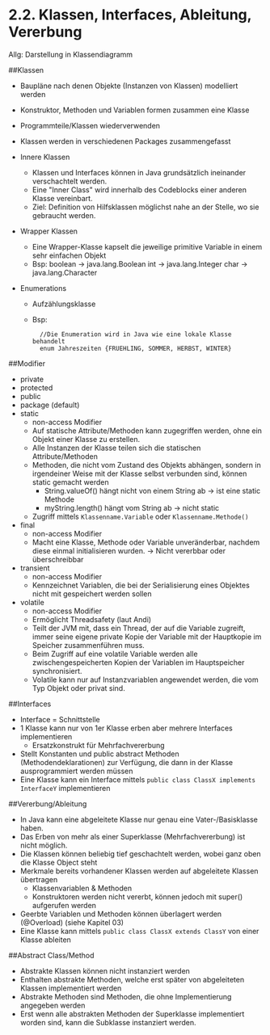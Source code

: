 # 2.2. Klassen, Interfaces, Ableitung, Vererbung

Allg: Darstellung in Klassendiagramm

##Klassen
* Baupläne nach denen Objekte (Instanzen von Klassen) modelliert werden
* Konstruktor, Methoden und Variablen formen zusammen eine Klasse
* Programmteile/Klassen wiederverwenden
* Klassen werden in verschiedenen Packages zusammengefasst

* Innere Klassen
    * Klassen und Interfaces können in Java grundsätzlich ineinander verschachtelt werden.
    * Eine "Inner Class" wird innerhalb des Codeblocks einer anderen
Klasse vereinbart.
    * Ziel: Definition von Hilfsklassen möglichst nahe an der Stelle, wo sie
gebraucht werden.


* Wrapper Klassen
    * Eine Wrapper-Klasse kapselt die jeweilige primitive Variable in einem sehr einfachen Objekt
    * Bsp:
           boolean -> java.lang.Boolean
           int -> java.lang.Integer
           char -> java.lang.Character


* Enumerations
    * Aufzählungsklasse
    * Bsp:

            //Die Enumeration wird in Java wie eine lokale Klasse behandelt
            enum Jahreszeiten {FRUEHLING, SOMMER, HERBST, WINTER}

##Modifier
* private
* protected
* public
* package (default)
* static
    * non-access Modifier
    * Auf statische Attribute/Methoden kann zugegriffen werden, ohne ein Objekt einer Klasse zu erstellen.
    * Alle Instanzen der Klasse teilen sich die statischen Attribute/Methoden
    * Methoden, die nicht vom Zustand des Objekts abhängen, sondern in irgendeiner Weise mit der Klasse selbst verbunden sind, können static gemacht werden
        * String.valueOf() hängt nicht von einem String ab -> ist eine static Methode
        * myString.length() hängt vom String ab -> nicht static
    * Zugriff mittels `Klassenname.Variable` oder `Klassenname.Methode()`  
* final
    * non-access Modifier
    * Macht eine Klasse, Methode oder Variable unveränderbar, nachdem diese einmal initialisieren wurden. -> Nicht vererbbar oder überschreibbar
* transient
    * non-access Modifier
    * Kennzeichnet Variablen, die bei der Serialisierung eines Objektes nicht mit gespeichert werden sollen
* volatile
    * non-access Modifier
    * Ermöglicht Threadsafety (laut Andi)
    * Teilt der JVM mit, dass ein Thread, der auf die Variable zugreift, immer seine eigene private Kopie der Variable mit der Hauptkopie im Speicher zusammenführen muss.
    * Beim Zugriff auf eine volatile Variable werden alle zwischengespeicherten Kopien der Variablen im Hauptspeicher synchronisiert.
    * Volatile kann nur auf Instanzvariablen angewendet werden, die vom Typ Objekt oder privat sind.

##Interfaces
* Interface = Schnittstelle
* 1 Klasse kann nur von 1er Klasse erben aber mehrere Interfaces implementieren
    * Ersatzkonstrukt für Mehrfachvererbung
* Stellt Konstanten und public abstract Methoden (Methodendeklarationen) zur Verfügung, die dann in der Klasse ausprogrammiert werden müssen
* Eine Klasse kann ein Interface mittels `public class ClassX implements InterfaceY` implementieren

##Vererbung/Ableitung
* In Java kann eine abgeleitete Klasse nur genau eine Vater-/Basisklasse haben.
* Das Erben von mehr als einer Superklasse (Mehrfachvererbung) ist nicht möglich.
* Die Klassen können beliebig tief geschachtelt werden, wobei ganz oben die Klasse Object steht
* Merkmale bereits vorhandener Klassen werden auf abgeleitete Klassen übertragen
    * Klassenvariablen & Methoden
    * Konstruktoren werden nicht vererbt, können jedoch mit super() aufgerufen werden
* Geerbte Variablen und Methoden können überlagert werden (@Overload) (siehe Kapitel 03)
* Eine Klasse kann mittels `public class ClassX extends ClassY` von einer Klasse ableiten

##Abstract Class/Method
* Abstrakte Klassen können nicht instanziert werden
* Enthalten abstrakte Methoden, welche erst später von abgeleiteten Klassen implementiert werden
* Abstrakte Methoden sind Methoden, die ohne Implementierung angegeben werden
* Erst wenn alle abstrakten Methoden der Superklasse implementiert worden sind, kann die Subklasse instanziert werden.
